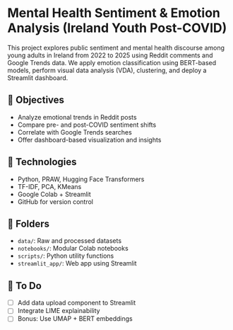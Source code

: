 # Mental Health Sentiment & Emotion Analysis (Ireland Youth Post-COVID)

This project explores public sentiment and mental health discourse among young adults in Ireland from 2022 to 2025 using Reddit comments and Google Trends data. We apply emotion classification using BERT-based models, perform visual data analysis (VDA), clustering, and deploy a Streamlit dashboard.

## 📌 Objectives
- Analyze emotional trends in Reddit posts
- Compare pre- and post-COVID sentiment shifts
- Correlate with Google Trends searches
- Offer dashboard-based visualization and insights

## 🔧 Technologies
- Python, PRAW, Hugging Face Transformers
- TF-IDF, PCA, KMeans
- Google Colab + Streamlit
- GitHub for version control

## 📁 Folders
- `data/`: Raw and processed datasets
- `notebooks/`: Modular Colab notebooks
- `scripts/`: Python utility functions
- `streamlit_app/`: Web app using Streamlit

## 🧠 To Do
- [ ] Add data upload component to Streamlit
- [ ] Integrate LIME explainability
- [ ] Bonus: Use UMAP + BERT embeddings
